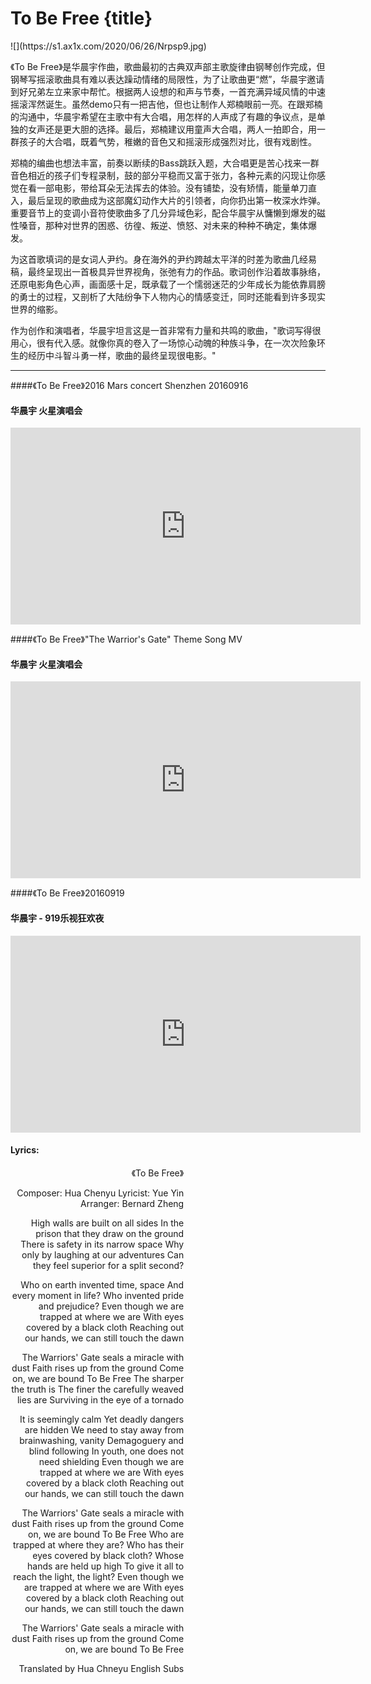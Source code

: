 # To Be Free {title}
<div class="background" markdown="1">
![](https://s1.ax1x.com/2020/06/26/Nrpsp9.jpg)
</div>

《To Be Free》是华晨宇作曲，歌曲最初的古典双声部主歌旋律由钢琴创作完成，但钢琴写摇滚歌曲具有难以表达躁动情绪的局限性，为了让歌曲更“燃”，华晨宇邀请到好兄弟左立来家中帮忙。根据两人设想的和声与节奏，一首充满异域风情的中速摇滚浑然诞生。虽然demo只有一把吉他，但也让制作人郑楠眼前一亮。在跟郑楠的沟通中，华晨宇希望在主歌中有大合唱，用怎样的人声成了有趣的争议点，是单独的女声还是更大胆的选择。最后，郑楠建议用童声大合唱，两人一拍即合，用一群孩子的大合唱，既着气势，稚嫩的音色又和摇滚形成强烈对比，很有戏剧性。

郑楠的编曲也想法丰富，前奏以断续的Bass跳跃入题，大合唱更是苦心找来一群音色相近的孩子们专程录制，鼓的部分平稳而又富于张力，各种元素的闪现让你感觉在看一部电影，带给耳朵无法挥去的体验。没有铺垫，没有矫情，能量单刀直入，最后呈现的歌曲成为这部魔幻动作大片的引领者，向你扔出第一枚深水炸弹。重要音节上的变调小音符使歌曲多了几分异域色彩，配合华晨宇从慵懒到爆发的磁性嗓音，那种对世界的困惑、彷徨、叛逆、愤怒、对未来的种种不确定，集体爆发。

为这首歌填词的是女词人尹约。身在海外的尹约跨越太平洋的时差为歌曲几经易稿，最终呈现出一首极具异世界视角，张弛有力的作品。歌词创作沿着故事脉络，还原电影角色心声，画面感十足，既承载了一个懦弱迷茫的少年成长为能依靠肩膀的勇士的过程，又剖析了大陆纷争下人物内心的情感变迁，同时还能看到许多现实世界的缩影。

作为创作和演唱者，华晨宇坦言这是一首非常有力量和共鸣的歌曲，"歌词写得很用心，很有代入感。就像你真的卷入了一场惊心动魄的种族斗争，在一次次险象环生的经历中斗智斗勇一样，歌曲的最终呈现很电影。"

---------------------------------

####《To Be Free》2016 Mars concert Shenzhen 20160916
#### 华晨宇 火星演唱会

<iframe width="560" height="315" src="https://www.youtube.com/embed/EI96RWkw27M" frameborder="0" allow="accelerometer; autoplay; encrypted-media; gyroscope; picture-in-picture" allowfullscreen></iframe>

####《To Be Free》"The Warrior's Gate" Theme Song MV
#### 华晨宇 火星演唱会

<iframe width="560" height="315" src="https://www.youtube.com/embed/dSuIbOfcPhQ" frameborder="0" allow="accelerometer; autoplay; encrypted-media; gyroscope; picture-in-picture" allowfullscreen></iframe>

####《To Be Free》20160919
#### 华晨宇 - 919乐视狂欢夜

<iframe width="560" height="315" src="https://www.youtube.com/embed/xv9mecYZU70" frameborder="0" allow="accelerometer; autoplay; encrypted-media; gyroscope; picture-in-picture" allowfullscreen></iframe>

#### Lyrics:
<div class="box">
<div class="lyrics" style="width: 55%; text-align: right">
《To Be Free》
   
Composer: Hua Chenyu
Lyricist: Yue Yin
Arranger: Bernard Zheng
    
High walls are built on all sides
In the prison that they draw on the ground
There is safety in its narrow space
Why only by laughing at our adventures
Can they feel superior for a split second?

Who on earth invented time, space
And every moment in life?
Who invented pride and prejudice?
Even though we are trapped at where we are
With eyes covered by a black cloth
Reaching out our hands,
we can still touch the dawn

The Warriors' Gate seals a miracle with dust
Faith rises up from the ground
Come on, we are bound To Be Free
The sharper the truth is
The finer the carefully weaved lies are
Surviving in the eye of a tornado

It is seemingly calm
Yet deadly dangers are hidden
We need to stay away from brainwashing, vanity
Demagoguery and blind following
In youth, one does not need shielding
Even though we are trapped at where we are
With eyes covered by a black cloth
Reaching out our hands,
we can still touch the dawn

The Warriors' Gate seals a miracle with dust
Faith rises up from the ground
Come on, we are bound To Be Free
Who are trapped at where they are?
Who has their eyes covered by black cloth?
Whose hands are held up high
To give it all to reach the light, the light?
Even though we are trapped at where we are
With eyes covered by a black cloth
Reaching out our hands,
we can still touch the dawn

The Warriors' Gate seals a miracle with dust
Faith rises up from the ground
Come on, we are bound To Be Free

Translated by Hua Chneyu English Subs
</div>
